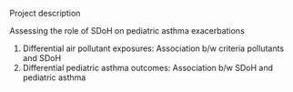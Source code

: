 Project description

Assessing the role of SDoH on pediatric asthma exacerbations
1. Differential air pollutant exposures: Association b/w criteria pollutants and SDoH
2. Differential pediatric asthma outcomes: Association b/w SDoH and pediatric asthma
